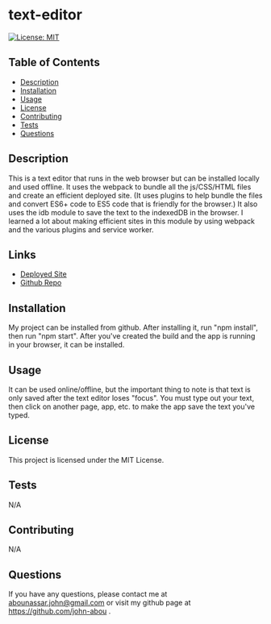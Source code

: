 # text-editor

[![License: MIT](https://img.shields.io/badge/License-MIT-yellow.svg)](https://opensource.org/licenses/MIT)

## Table of Contents
- [Description](#description)
- [Installation](#installation)
- [Usage](#usage)
- [License](#license)
- [Contributing](#contributing)
- [Tests](#tests)
- [Questions](#questions)

## Description
This is a text editor that runs in the web browser but can be installed locally and used offline. It uses the webpack to bundle all the js/CSS/HTML files and create an efficient deployed site. (It uses plugins to help bundle the files and convert ES6+ code to ES5 code that is friendly for the browser.) It also uses the idb module to save the text to the indexedDB in the browser. I learned a lot about making efficient sites in this module by using webpack and the various plugins and service worker.

## Links
- [Deployed Site](https://murmuring-dawn-62613.herokuapp.com/)
- [Github Repo](https://github.com/john-abou/text-editor)

## Installation
My project can be installed from github. After installing it, run "npm install", then run "npm start". After you've created the build and the app is running in your browser, it can be installed.

## Usage
It can be used online/offline, but the important thing to note is that text is only saved after the text editor loses "focus". You must type out your text, then click on another page, app, etc. to make the app save the text you've typed.

## License
This project is licensed under the MIT License.

## Tests
N/A

## Contributing
N/A

## Questions
If you have any questions, please contact me at abounassar.john@gmail.com or visit my github page at https://github.com/john-abou .

